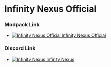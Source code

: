 Infinity Nexus Official
======

### Modpack Link

+ [![Infinity Nexus Official](https://cf.way2muchnoise.eu/907090.svg "Infinity") Infinity Nexus Official](https://www.curseforge.com/minecraft/modpacks/infinity-nexus-official)


### Discord Link

+ [![Infinity Nexus](https://dcbadge.vercel.app/api/server/QKfaCjPdzc) Infinity Nexus](https://discord.gg/QKfaCjPdzc) 
